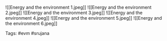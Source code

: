 ![[Energy and the environment 1.jpeg]]
![[Energy and the environment 2.jpeg]]
![[Energy and the environment 3.jpeg]]
![[Energy and the environment 4.jpeg]]
![[Energy and the environment 5.jpeg]]
![[Energy and the environment 6.jpeg]]

Tags: #evm #srujana 